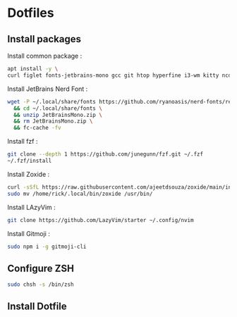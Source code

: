 # Dotfiles

## Install packages

Install common package :

```bash
apt install -y \
curl figlet fonts-jetbrains-mono gcc git htop hyperfine i3-wm kitty ncdu neovim npm rofi stow wget zsh
```

Install JetBrains Nerd Font :

```bash
wget -P ~/.local/share/fonts https://github.com/ryanoasis/nerd-fonts/releases/download/v3.0.2/JetBrainsMono.zip \
  && cd ~/.local/share/fonts \
  && unzip JetBrainsMono.zip \
  && rm JetBrainsMono.zip \
  && fc-cache -fv
```

Install fzf : 

```bash
git clone --depth 1 https://github.com/junegunn/fzf.git ~/.fzf
~/.fzf/install
```

Install Zoxide :

```bash
curl -sSfL https://raw.githubusercontent.com/ajeetdsouza/zoxide/main/install.sh | sh
sudo mv /home/rick/.local/bin/zoxide /usr/bin/
```

Install LAzyVim :

```bash
git clone https://github.com/LazyVim/starter ~/.config/nvim
```

Install Gitmoji :

```bash
sudo npm i -g gitmoji-cli
```

## Configure ZSH

```bash
sudo chsh -s /bin/zsh
```

## Install Dotfile
